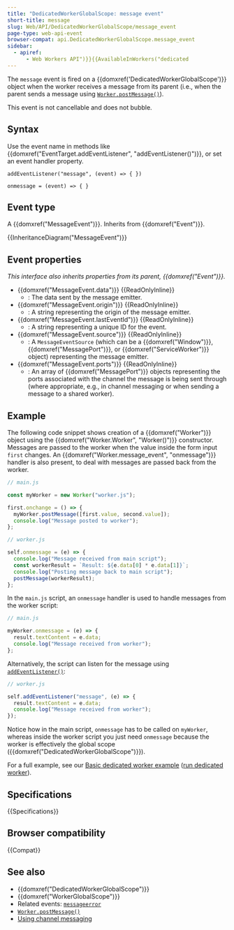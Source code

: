 ```yaml
---
title: "DedicatedWorkerGlobalScope: message event"
short-title: message
slug: Web/API/DedicatedWorkerGlobalScope/message_event
page-type: web-api-event
browser-compat: api.DedicatedWorkerGlobalScope.message_event
sidebar:
  - apiref:
      - Web Workers API")}}{{AvailableInWorkers("dedicated
---
```


The `message` event is fired on a {{domxref('DedicatedWorkerGlobalScope')}} object when the worker receives a message from its parent (i.e., when the parent sends a message using [`Worker.postMessage()`](/en-US/docs/Web/API/Worker/postMessage)).

This event is not cancellable and does not bubble.

## Syntax

Use the event name in methods like {{domxref("EventTarget.addEventListener", "addEventListener()")}}, or set an event handler property.

```js-nolint
addEventListener("message", (event) => { })

onmessage = (event) => { }
```

## Event type

A {{domxref("MessageEvent")}}. Inherits from {{domxref("Event")}}.

{{InheritanceDiagram("MessageEvent")}}

## Event properties

_This interface also inherits properties from its parent, {{domxref("Event")}}._

- {{domxref("MessageEvent.data")}} {{ReadOnlyInline}}
  - : The data sent by the message emitter.
- {{domxref("MessageEvent.origin")}} {{ReadOnlyInline}}
  - : A string representing the origin of the message emitter.
- {{domxref("MessageEvent.lastEventId")}} {{ReadOnlyInline}}
  - : A string representing a unique ID for the event.
- {{domxref("MessageEvent.source")}} {{ReadOnlyInline}}
  - : A `MessageEventSource` (which can be a {{domxref("Window")}}, {{domxref("MessagePort")}}, or {{domxref("ServiceWorker")}} object) representing the message emitter.
- {{domxref("MessageEvent.ports")}} {{ReadOnlyInline}}
  - : An array of {{domxref("MessagePort")}} objects representing the ports associated with the channel the message is being sent through (where appropriate, e.g., in channel messaging or when sending a message to a shared worker).

## Example

The following code snippet shows creation of a {{domxref("Worker")}} object using the {{domxref("Worker.Worker", "Worker()")}} constructor. Messages are passed to the worker when the value inside the form input `first` changes. An {{domxref("Worker.message_event", "onmessage")}} handler is also present, to deal with messages are passed back from the worker.

```js
// main.js

const myWorker = new Worker("worker.js");

first.onchange = () => {
  myWorker.postMessage([first.value, second.value]);
  console.log("Message posted to worker");
};

// worker.js

self.onmessage = (e) => {
  console.log("Message received from main script");
  const workerResult = `Result: ${e.data[0] * e.data[1]}`;
  console.log("Posting message back to main script");
  postMessage(workerResult);
};
```

In the `main.js` script, an `onmessage` handler is used to handle messages from the worker script:

```js
// main.js

myWorker.onmessage = (e) => {
  result.textContent = e.data;
  console.log("Message received from worker");
};
```

Alternatively, the script can listen for the message using [`addEventListener()`](/en-US/docs/Web/API/EventTarget/addEventListener):

```js
// worker.js

self.addEventListener("message", (e) => {
  result.textContent = e.data;
  console.log("Message received from worker");
});
```

Notice how in the main script, `onmessage` has to be called on `myWorker`, whereas inside the worker script you just need `onmessage` because the worker is effectively the global scope ({{domxref("DedicatedWorkerGlobalScope")}}).

For a full example, see our [Basic dedicated worker example](https://github.com/mdn/dom-examples/tree/main/web-workers/simple-web-worker) ([run dedicated worker](https://mdn.github.io/dom-examples/web-workers/simple-web-worker/)).

## Specifications

{{Specifications}}

## Browser compatibility

{{Compat}}

## See also

- {{domxref("DedicatedWorkerGlobalScope")}}
- {{domxref("WorkerGlobalScope")}}
- Related events: [`messageerror`](/en-US/docs/Web/API/DedicatedWorkerGlobalScope/messageerror_event)
- [`Worker.postMessage()`](/en-US/docs/Web/API/Worker/postMessage)
- [Using channel messaging](/en-US/docs/Web/API/Channel_Messaging_API/Using_channel_messaging)
